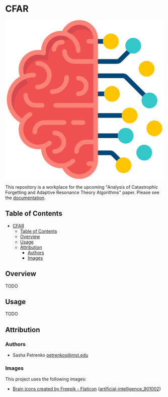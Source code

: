 # CFAR

[![cfar-header](docs/src/assets/logo.png)][docs-url]

This repository is a workplace for the upcoming "Analysis of Catastrophic Forgetting and Adaptive Resonance Theory Algorithms" paper.
Please see the [documentation][docs-url].

[docs-img]: https://img.shields.io/badge/docs-blue.svg
[docs-url]: https://AP6YC.github.io/CFAR/dev/

## Table of Contents

- [CFAR](#cfar)
  - [Table of Contents](#table-of-contents)
  - [Overview](#overview)
  - [Usage](#usage)
  - [Attribution](#attribution)
    - [Authors](#authors)
    - [Images](#images)

## Overview

TODO

## Usage

TODO

## Attribution

### Authors

- Sasha Petrenko <petrenkos@mst.edu>

### Images

This project uses the following images:

- [Brain icons created by Freepik - Flaticon](https://www.flaticon.com/free-icons/brain) ([artificial-intelligence_901002](https://www.flaticon.com/free-icon/artificial-intelligence_901002))
